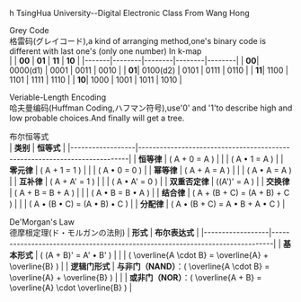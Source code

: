 h TsingHua University--Digital Electronic Class From Wang Hong 

Grey Code <br>
格雷码(グレイコード),a kind of arranging method,one's binary code is different with last one's (only one number)
In k-map<br>
|       | **00** | **01** | **11** | **10** |
|-------|--------|--------|--------|--------|
| **00**| 0000(d1)  | 0001   | 0011   | 0010   |
| **01**| 0100(d2)  | 0101   | 0111   | 0110   |
| **11**| 1100   | 1101   | 1111   | 1110   |
| **10**| 1000   | 1001   | 1011   | 1010   |


Veriable-Length Encoding<br>
哈夫曼编码(Huffman Coding,ハフマン符号),use'0' and '1'to describe high and low probable choices.And finally will get a tree.


布尔恒等式<br>
| **类别**         | **恒等式**                                                                 |
|------------------|---------------------------------------------------------------------------|
| **恒等律**       | \( A + 0 = A \)                                                           |
|                  | \( A • 1 = A \)                                                       |
| **零元律**       | \( A + 1 = 1 \)                                                           |
|                  | \( A • 0 = 0 \)                                                       |
| **幂等律**       | \( A + A = A \)                                                           |
|                  | \( A • A = A \)                                                       |
| **互补律**       | \( A + A' = 1 \)                                                |
|                  | \( A • A' = 0 \)                                            |
| **双重否定律**   | \((A')' = A \)                                         |
| **交换律**       | \( A + B = B + A \)                                                       |
|                  | \( A • B = B • A \)                                               |
| **结合律**       | \( A + (B + C) = (A + B) + C \)                                           |
|                  | \( A • (B • C) = (A • B) • C \)                           |
| **分配律**       | \( A • (B + C) = A • B + A • C \)                             |


De'Morgan's Law<br>
德摩根定理(ド・モルガンの法則)
| **形式**         | **布尔表达式**                                                                 |
|------------------|------------------------------------------------------------------------------|
| **基本形式**     | \( (A + B)' = A' • B' \)                     |
|                  | \( \overline{A \cdot B} = \overline{A} + \overline{B} \)                     |
| **逻辑门形式**   | **与非门（NAND）**：\( \overline{A \cdot B} = \overline{A} + \overline{B} \) |
|                  | **或非门（NOR）**：\( \overline{A + B} = \overline{A} \cdot \overline{B} \)  |